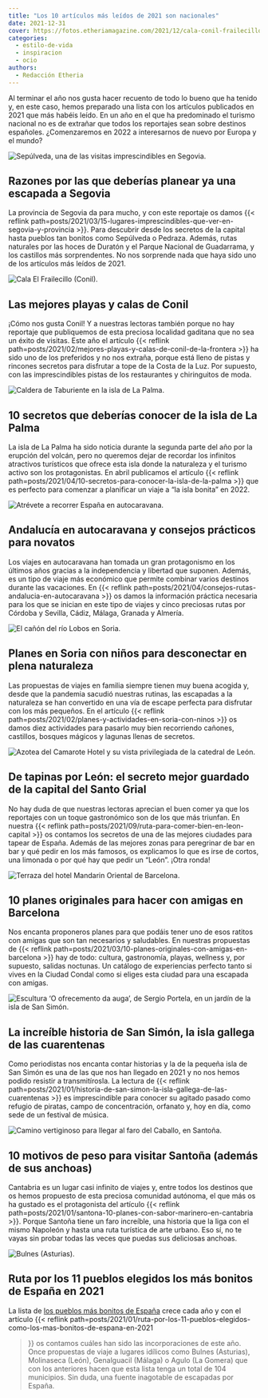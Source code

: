 ```yaml
---
title: "Los 10 artículos más leídos de 2021 son nacionales"
date: 2021-12-31
cover: https://fotos.etheriamagazine.com/2021/12/cala-conil-frailecillo.jpg
categories: 
  - estilo-de-vida
  - inspiracion
  - ocio
authors: 
  - Redacción Etheria
---
```


Al terminar el año nos gusta hacer recuento de todo lo bueno que ha tenido y, en este caso, hemos preparado una lista con los artículos publicados en 2021 que más habéis leído. En un año en el que ha predominado el turismo nacional no es de extrañar que todos los reportajes sean sobre destinos españoles. ¿Comenzaremos en 2022 a interesarnos de nuevo por Europa y el mundo?

![Sepúlveda, una de las visitas imprescindibles en Segovia.](https://fotos.etheriamagazine.com/2021/12/segovia-Sepulveda.jpg "Sepúlveda, una de las visitas imprescindibles en Segovia. © Turismo Diputación de Segovia")

## Razones por las que deberías planear ya una escapada a Segovia

La provincia de Segovia da para mucho, y con este reportaje os damos {{< reflink 
path=posts/2021/03/15-lugares-imprescindibles-que-ver-en-segovia-y-provincia >}}. Para 
descubrir desde los secretos de la capital hasta pueblos tan bonitos como Sepúlveda o 
Pedraza. Además, rutas naturales por las hoces de Duratón y el Parque Nacional de 
Guadarrama, y los castillos más sorprendentes. No nos sorprende nada que haya sido uno 
de los artículos más leídos de 2021. 

![Cala El Frailecillo (Conil).](https://fotos.etheriamagazine.com/2021/12/cala-conil-frailecillo.jpg "Cala El Frailecillo (Conil). © Etheria M.")

## Las mejores playas y calas de Conil

¡Cómo nos gusta Conil! Y a nuestras lectoras también porque no hay reportaje que 
publiquemos de esta preciosa localidad gaditana que no sea un éxito de visitas. Este año 
el artículo {{< reflink 
path=posts/2021/02/mejores-playas-y-calas-de-conil-de-la-frontera >}} ha sido uno de los 
preferidos y no nos extraña, porque está lleno de pistas y rincones secretos para 
disfrutar a tope de la Costa de la Luz. Por supuesto, con las imprescindibles pistas de 
los restaurantes y chiringuitos de moda. 

![Caldera de Taburiente en la isla de La Palma.](https://fotos.etheriamagazine.com/2021/12/La-Palma-Viajes-mujeres-etheria-mar-nubes-1024x683-1.jpg "Caldera de Taburiente en la isla de La Palma.")

## 10 secretos que deberías conocer de la isla de La Palma

La isla de La Palma ha sido noticia durante la segunda parte del año por la erupción del 
volcán, pero no queremos dejar de recordar los infinitos atractivos turísticos que 
ofrece esta isla donde la naturaleza y el turismo activo son los protagonistas. En abril 
publicamos el artículo {{< reflink 
path=posts/2021/04/10-secretos-para-conocer-la-isla-de-la-palma >}} que es perfecto para 
comenzar a planificar un viaje a “la isla bonita” en 2022. 

![Atrévete a recorrer España en autocaravana.](https://fotos.etheriamagazine.com/2021/12/autocaravana-estacionar.jpg "Atrévete a recorrer España en autocaravana.")

## Andalucía en autocaravana y consejos prácticos para novatos

Los viajes en autocaravana han tomada un gran protagonismo en los últimos años gracias a 
la independencia y libertad que suponen. Además, es un tipo de viaje más económico que 
permite combinar varios destinos durante las vacaciones. En {{< reflink 
path=posts/2021/04/consejos-rutas-andalucia-en-autocaravana >}} os damos la información 
práctica necesaria para los que se inician en este tipo de viajes y cinco preciosas 
rutas por Córdoba y Sevilla, Cádiz, Málaga, Granada y Almería. 

![El cañón del río Lobos en Soria.](https://fotos.etheriamagazine.com/2021/12/canon-rio-lobos-soria.jpg "El cañón del río Lobos en Soria. © Etheria Magazine")

## Planes en Soria con niños para desconectar en plena naturaleza

Las propuestas de viajes en familia siempre tienen muy buena acogida y, desde que la 
pandemia sacudió nuestras rutinas, las escapadas a la naturaleza se han convertido en 
una vía de escape perfecta para disfrutar con los más pequeños. En el artículo {{< 
reflink path=posts/2021/02/planes-y-actividades-en-soria-con-ninos >}} os damos diez 
actividades para pasarlo muy bien recorriendo cañones, castillos, bosques mágicos y 
lagunas llenas de secretos. 

![Azotea del Camarote Hotel y su vista privilegiada de la catedral de León.](https://fotos.etheriamagazine.com/2021/12/leon-hotel-camarote.jpg "Azotea del Camarote Hotel y su vista privilegiada de la catedral de León. © Camarote Hotel")

## De tapinas por León: el secreto mejor guardado de la capital del Santo Grial

No hay duda de que nuestras lectoras aprecian el buen comer ya que los reportajes con un 
toque gastronómico son de los que más triunfan. En nuestra {{< reflink 
path=posts/2021/09/ruta-para-comer-bien-en-leon-capital >}} os contamos los secretos de 
una de las mejores ciudades para tapear de España. Además de las mejores zonas para 
peregrinar de bar en bar y qué pedir en los más famosos, os explicamos lo que es irse de 
cortos, una limonada o por qué hay que pedir un “León”. ¡Otra ronda! 

![Terraza del hotel Mandarin Oriental de Barcelona.](https://fotos.etheriamagazine.com/2021/12/Terrat-mandarin-oriental-barcelona.jpg "Terraza del © hotel Mandarin Oriental de Barcelona.")

## 10 planes originales para hacer con amigas en Barcelona

Nos encanta proponeros planes para que podáis tener uno de esos ratitos con amigas que 
son tan necesarios y saludables. En nuestras propuestas de {{< reflink 
path=posts/2021/03/10-planes-originales-con-amigas-en-barcelona >}} hay de todo: 
cultura, gastronomía, playas, wellness y, por supuesto, salidas noctunas. Un catálogo de 
experiencias perfecto tanto si vives en la Ciudad Condal como si eliges esta ciudad para 
una escapada con amigas. 

![Escultura ‘O ofrecemento da auga’, de Sergio Portela, en un jardín de la isla de San Simón.](https://fotos.etheriamagazine.com/2021/12/isla-pandemias-san-simon-jardines.jpg "Escultura ‘O ofrecemento da auga’, de Sergio Portela, en un jardín de la isla de San Simón. © Kelu Robles")

## La increíble historia de San Simón, la isla gallega de las cuarentenas

Como periodistas nos encanta contar historias y la de la pequeña isla de San Simón es 
una de las que nos han llegado en 2021 y no nos hemos podido resistir a transmitírosla. 
La lectura de {{< reflink 
path=posts/2021/01/historia-de-san-simon-la-isla-gallega-de-las-cuarentenas >}} es 
imprescindible para conocer su agitado pasado como refugio de piratas, campo de 
concentración, orfanato y, hoy en día, como sede de un festival de música. 

![Camino vertiginoso para llegar al faro del Caballo, en Santoña.](https://fotos.etheriamagazine.com/2021/12/faro-el-pescador-santona-cantabria.jpg "Camino vertiginoso para llegar al faro del Caballo, en Santoña.")

## 10 motivos de peso para visitar Santoña (además de sus anchoas)

Cantabria es un lugar casi infinito de viajes y, entre todos los destinos que os hemos 
propuesto de esta preciosa comunidad autónoma, el que más os ha gustado es el 
protagonista del artículo {{< reflink 
path=posts/2021/01/santona-10-planes-con-sabor-marinero-en-cantabria >}}. Porque Santoña 
tiene un faro increíble, una historia que la liga con el mismo Napoleón y hasta una ruta 
turística de arte urbano. Eso sí, no te vayas sin probar todas las veces que puedas sus 
deliciosas anchoas. 

![Bulnes (Asturias).](https://fotos.etheriamagazine.com/2021/12/pueblo-mas-bonito-espana-bulnes.jpg "Bulnes (Asturias). © Los pueblos más bonitos de España")

## Ruta por los 11 pueblos elegidos los más bonitos de España en 2021

La lista de [los pueblos más bonitos de 
España](https://www.lospueblosmasbonitosdeespana.org/) crece cada año y con el artículo 
{{< reflink 
path=posts/2021/01/ruta-por-los-11-pueblos-elegidos-como-los-mas-bonitos-de-espana-en-2021 
>}} os contamos cuáles han sido las incorporaciones de este año. Once propuestas de 
viaje a lugares idílicos como Bulnes (Asturias), Molinaseca (León), Genalguacil (Málaga) 
o Agulo (La Gomera) que con los anteriores hacen que esta lista tenga un total de 104 
municipios. Sin duda, una fuente inagotable de escapadas por España.
